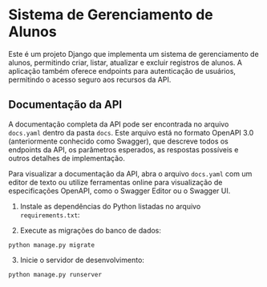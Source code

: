 # Sistema de Gerenciamento de Alunos

Este é um projeto Django que implementa um sistema de gerenciamento de alunos, permitindo criar, listar, atualizar e excluir registros de alunos. A aplicação também oferece endpoints para autenticação de usuários, permitindo o acesso seguro aos recursos da API.

## Documentação da API

A documentação completa da API pode ser encontrada no arquivo `docs.yaml` dentro da pasta `docs`. Este arquivo está no formato OpenAPI 3.0 (anteriormente conhecido como Swagger), que descreve todos os endpoints da API, os parâmetros esperados, as respostas possíveis e outros detalhes de implementação.

Para visualizar a documentação da API, abra o arquivo `docs.yaml` com um editor de texto ou utilize ferramentas online para visualização de especificações OpenAPI, como o Swagger Editor ou o Swagger UI.

1. Instale as dependências do Python listadas no arquivo `requirements.txt`:

2. Execute as migrações do banco de dados:

```
python manage.py migrate
```

3. Inicie o servidor de desenvolvimento:

```
python manage.py runserver
```